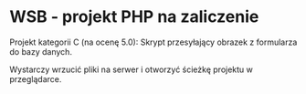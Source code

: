 # WSB - projekt PHP na zaliczenie

Projekt kategorii C (na ocenę 5.0): Skrypt przesyłający obrazek z formularza do bazy danych.

Wystarczy wrzucić pliki na serwer i otworzyć ścieżkę projektu w przeglądarce.